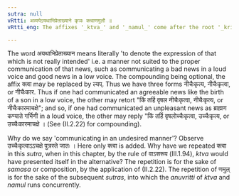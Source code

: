 ```yaml
---
sutra: null
vRtti: अव्ययेऽयथाभिप्रेताख्याने कृञः क्त्वाणमुलौ ॥
vRtti_eng: The affixes '_ktva_' and '_namul_' come after the root '_kri_' (to make), when an Indeclinable word is in composition with it, and the meaning is the communication of anything in a disagreeable or undesired way.

---
```

The word अयथाभिप्रेताख्यान means literally 'to denote the expression of that which is not really intended' i.e. a manner not suited to the proper communication of that news, such as communicating a bad news in a loud voice and good news in a low voice. The compounding being optional, the affix क्त्वा may be replaced by ल्यप्. Thus we have three forms नीचैःकृत्य, नीचैःकृत्वा, or नीचैःकार. Thus if one had communicated an agreeable news like the birth of a son in a low voice, the other may retort "किं तर्हि वृषल नीचैःकृत्वा, नीचैःकृत्य, or नीचैःकारमाचक्षे"; and so, if one had communicated an unpleasant news as ब्राह्मण कण्याते गर्भिणी in a loud voice, the other may reply "किं तर्हि वृषलोच्चैःकृत्वा, उच्चैःकृत्य, or उच्चैःकारमाचक्षे । (See (II.2.22) for compounding).

Why do we say 'communicating in an undesired manner'? Observe उच्चैःकृत्वाऽऽचक्षे पुत्रस्ते जातः । Here only क्त्वा is added. Why have we repeated क्त्वा in this _sutra_, when in this chapter, by the rule of वाऽसरूप (III.1.94), _ktva_ would have presented itself in the alternative? The repetition is for the sake of _samasa_ or composition, by the application of (II.2.22). The repetition of णमुल् is for the sake of the subsequent _sutras_, into which the _anuvritti_ of _ktva_ and _namul_ runs concurrently.